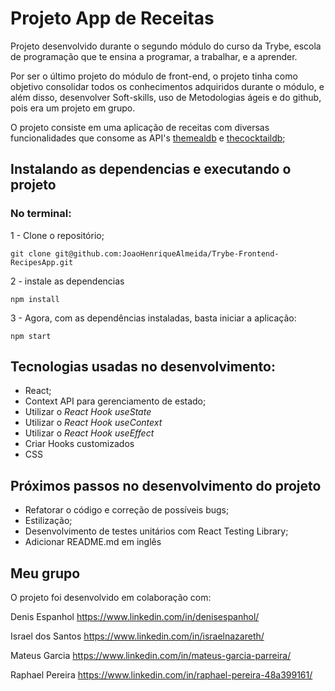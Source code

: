 # Projeto App de Receitas

Projeto desenvolvido durante o segundo módulo do curso da Trybe, escola de programação que te ensina a programar, a trabalhar, e a aprender.

Por ser o último projeto do módulo de front-end, o projeto tinha como objetivo consolidar todos os conhecimentos adquiridos durante o módulo, e além disso, desenvolver Soft-skills, uso de Metodologias ágeis e do github, pois era um projeto em grupo.

O projeto consiste em uma aplicação de receitas com diversas funcionalidades que consome as API's [themealdb](https://www.themealdb.com/api.php) e [thecocktaildb](https://www.thecocktaildb.com/api.php);

## Instalando as dependencias e executando o projeto

### No terminal:
1 - Clone o repositório;
```
git clone git@github.com:JoaoHenriqueAlmeida/Trybe-Frontend-RecipesApp.git
```
2 - instale as dependencias
```
npm install
```
3 - Agora, com as dependências instaladas, basta iniciar a aplicação:
```
npm start
```

## Tecnologias usadas no desenvolvimento:

  - React;
  - Context API para gerenciamento de estado;
  - Utilizar o _React Hook useState_
  - Utilizar o _React Hook useContext_
  - Utilizar o _React Hook useEffect_
  - Criar Hooks customizados
  - CSS
<!---
## Funcionamento
-->
## Próximos passos no desenvolvimento do projeto
  - Refatorar o código e correção de possíveis bugs;
  - Estilização;
  - Desenvolvimento de testes unitários com React Testing Library;
  - Adicionar README.md em inglês

## Meu grupo
O projeto foi desenvolvido em colaboração com:

Denis Espanhol https://www.linkedin.com/in/denisespanhol/

Israel dos Santos https://www.linkedin.com/in/israelnazareth/

Mateus Garcia https://www.linkedin.com/in/mateus-garcia-parreira/

Raphael Pereira https://www.linkedin.com/in/raphael-pereira-48a399161/

